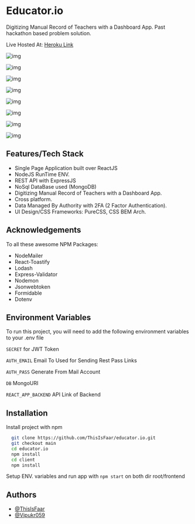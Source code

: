 
# Educator.io

Digitizing Manual Record of Teachers with a Dashboard App.
Past hackathon based problem solution. 

Live Hosted At: [Heroku Link](https://educator-io.netlify.app/)


![img](https://i.postimg.cc/q7p5n1sY/login.png "SS")

![img](https://i.postimg.cc/76WsFDF8/mail.png "SS")

![img](https://i.postimg.cc/MGtrY1tG/OTP.png "SS")

![img](https://i.postimg.cc/j5533Ck4/records.png "SS")

![img](https://i.postimg.cc/PNG6qyfS/update-Req.png "SS")

![img](https://i.postimg.cc/QNBhHMx7/update-Request.png "SS")

![img](https://i.postimg.cc/sxG6yqzB/User-Dashboard.png "SS")

![img](https://i.postimg.cc/Vs31McdV/User-Profile.png "SS")


## Features/Tech Stack

- Single Page Application built over ReactJS
- NodeJS RunTime ENV.
- REST API with ExpressJS
- NoSql DataBase used (MongoDB)
- Digitizing Manual Record of Teachers with a Dashboard App. 
- Cross platform.
- Data Managed By Authority with 2FA (2 Factor Authentication). 
- UI Design/CSS Frameworks: PureCSS, CSS BEM Arch.
## Acknowledgements

To all these awesome NPM Packages:
- NodeMailer
- React-Toastify
- Lodash
- Express-Validator
- Nodemon
- Jsonwebtoken
- Formidable
- Dotenv
## Environment Variables

To run this project, you will need to add the following environment variables to your .env file

`SECRET`  for JWT Token

`AUTH_EMAIL` Email To Used for Sending Rest Pass Links

`AUTH_PASS` Generate From Mail Account


`DB` MongoURI

`REACT_APP_BACKEND` API Link of Backend


## Installation

Install project with npm

```bash
  git clone https://github.com/ThisIsFaar/educator.io.git
  git checkout main
  cd educator.io
  npm install
  cd client
  npm install
```
Setup ENV. variables and run app with ```npm start``` on both dir root/frontend
## Authors

- [@ThisIsFaar](https://www.github.com/thisisfaar)
- [@Vipukr059](https://www.github.com/vipulkr059)
